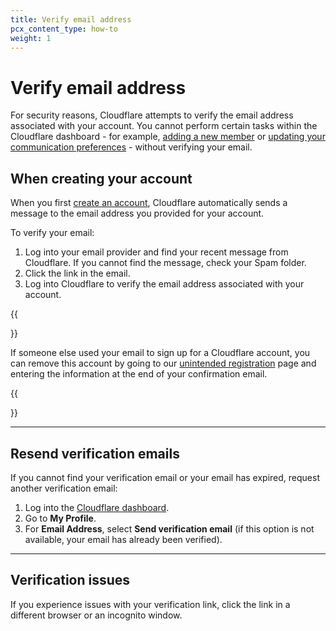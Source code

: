 ```yaml
---
title: Verify email address
pcx_content_type: how-to
weight: 1
---
```


# Verify email address

For security reasons, Cloudflare attempts to verify the email address associated with your account. You cannot perform certain tasks within the Cloudflare dashboard - for example, [adding a new member](/fundamentals/account-and-billing/members/manage/#add-account-members) or [updating your communication preferences](/fundamentals/account-and-billing/account-setup/customize-account/communication-preference/) - without verifying your email.

## When creating your account

When you first [create an account](/fundamentals/account-and-billing/account-setup/create-account/), Cloudflare automatically sends a message to the email address you provided for your account.

To verify your email:

1. Log into your email provider and find your recent message from Cloudflare. If you cannot find the message, check your Spam folder.
2. Click the link in the email.
3. Log into Cloudflare to verify the email address associated with your account.

{{<Aside type="note">}}

If someone else used your email to sign up for a Cloudflare account, you can remove this account by going to our [unintended registration](https://dash.cloudflare.com/unintended-registration) page and entering the information at the end of your confirmation email.

{{</Aside>}}

---

## Resend verification emails

If you cannot find your verification email or your email has expired, request another verification email:

1. Log into the [Cloudflare dashboard](https://dash.cloudflare.com).
2. Go to **My Profile**.
3. For **Email Address**, select **Send verification email** (if this option is not available, your email has already been verified).

---

## Verification issues

If you experience issues with your verification link, click the link in a different browser or an incognito window.